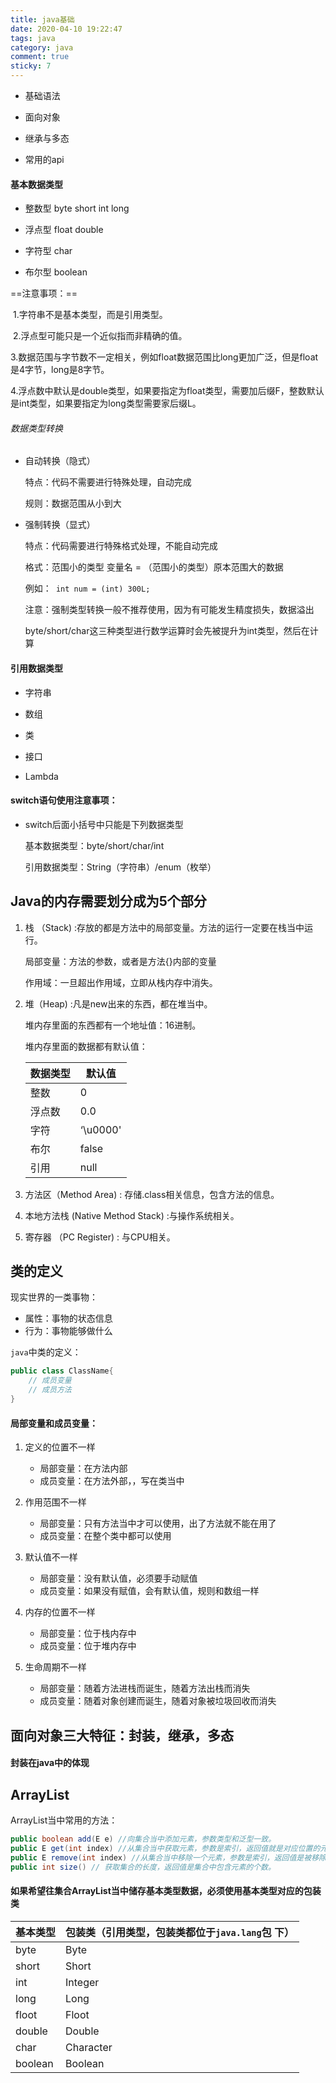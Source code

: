 ```yaml
---
title: java基础
date: 2020-04-10 19:22:47
tags: java
category: java
comment: true
sticky: 7
---
```




* 基础语法

* 面向对象

* 继承与多态

* 常用的api

  <!-- more -->

#### 基本数据类型

* 整数型 byte short int long

* 浮点型 float double
* 字符型 char
* 布尔型 boolean

==注意事项：==

​    1.字符串不是基本类型，而是引用类型。

​    2.浮点型可能只是一个近似指而非精确的值。

​    3.数据范围与字节数不一定相关，例如float数据范围比long更加广泛，但是float是4字节，long是8字节。

​    4.浮点数中默认是double类型，如果要指定为float类型，需要加后缀F，整数默认是int类型，如果要指定为long类型需要家后缀L。

###### 数据类型转换

* 自动转换（隐式）

  特点：代码不需要进行特殊处理，自动完成

  规则：数据范围从小到大

* 强制转换（显式）

  特点：代码需要进行特殊格式处理，不能自动完成

  格式：范围小的类型 变量名 = （范围小的类型）原本范围大的数据 

  例如：` int num = (int) 300L;`

  注意：强制类型转换一般不推荐使用，因为有可能发生精度损失，数据溢出

  ​            byte/short/char这三种类型进行数学运算时会先被提升为int类型，然后在计算

#### 引用数据类型

* 字符串

* 数组

* 类

* 接口

* Lambda

  

#### switch语句使用注意事项：

* switch后面小括号中只能是下列数据类型

  基本数据类型：byte/short/char/int

  引用数据类型：String（字符串）/enum（枚举）

  

## Java的内存需要划分成为5个部分

1. 栈 （Stack) :存放的都是方法中的局部变量。方法的运行一定要在栈当中运行。

   局部变量：方法的参数，或者是方法{}内部的变量

   作用域：一旦超出作用域，立即从栈内存中消失。

2. 堆（Heap) :凡是new出来的东西，都在堆当中。

   堆内存里面的东西都有一个地址值：16进制。

   堆内存里面的数据都有默认值：

   | 数据类型 | 默认值   |
   | :------- | -------- |
   | 整数     | 0        |
   | 浮点数   | 0.0      |
   | 字符     | ‘\u0000' |
   | 布尔     | false    |
   | 引用     | null     |

3. 方法区（Method Area) : 存储.class相关信息，包含方法的信息。

4. 本地方法栈 (Native Method Stack) :与操作系统相关。

5. 寄存器 （PC Register) : 与CPU相关。



## 类的定义

现实世界的一类事物：

* 属性：事物的状态信息
* 行为：事物能够做什么

`java`中类的定义：

```java
public class ClassName{
    // 成员变量
    // 成员方法
}
```



#### 局部变量和成员变量：

1. 定义的位置不一样
   * 局部变量：在方法内部
   * 成员变量：在方法外部，，写在类当中

2. 作用范围不一样
   * 局部变量：只有方法当中才可以使用，出了方法就不能在用了 
   * 成员变量：在整个类中都可以使用

3. 默认值不一样
   * 局部变量：没有默认值，必须要手动赋值
   * 成员变量：如果没有赋值，会有默认值，规则和数组一样

4. 内存的位置不一样
   * 局部变量：位于栈内存中
   * 成员变量：位于堆内存中

5. 生命周期不一样
   * 局部变量：随着方法进栈而诞生，随着方法出栈而消失
   * 成员变量：随着对象创建而诞生，随着对象被垃圾回收而消失

## 面向对象三大特征：封装，继承，多态

#### 封装在java中的体现











## ArrayList<E>

ArrayList当中常用的方法：

```java
public boolean add(E e) //向集合当中添加元素，参数类型和泛型一致。
public E get(int index) //从集合当中获取元素，参数是索引，返回值就是对应位置的元素。
public E remove(int index) //从集合当中移除一个元素，参数是索引，返回值是被移除的元素。
public int size() // 获取集合的长度，返回值是集合中包含元素的个数。
```



#### 如果希望往集合ArrayList当中储存基本类型数据，必须使用基本类型对应的包装类

| 基本类型 | 包装类（引用类型，包装类都位于`java.lang`包 下） |
| -------- | ------------------------------------------------ |
| byte     | Byte                                             |
| short    | Short                                            |
| int      | Integer                                          |
| long     | Long                                             |
| floot    | Floot                                            |
| double   | Double                                           |
| char     | Character                                        |
| boolean  | Boolean                                          |

